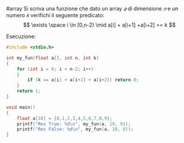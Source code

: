 #array 
Si scriva una funzione che dato un array $𝑎$ di dimensione $𝑛$ e un numero $𝑘$ verifichi il seguente predicato:
$$
	\exists \space i \in [0,n-2) \mid a[i] + a[i+1] +a[i+2] == k
$$

Esecuzione:
```c
#include <stdio.h>

int my_fun(float a[], int n, int k)
{
	for (int i = 0; i < n-2; i++)
	{
		if (k == a[i] + a[i+1] + a[i+2]) return 0;
	}
	return 1;
}

void main()
{
	float a[10] = {0,1,2,3,4,5,6,7,8,9};
	printf("Res True: %d\n", my_fun(a, 10, 9));
	printf("Res False: %d\n", my_fun(a, 10, 8));
}
```